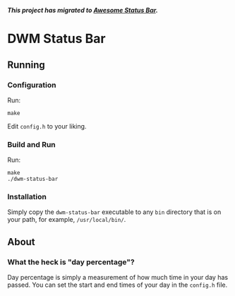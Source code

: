 ***This project has migrated to
[Awesome Status Bar](https://github.com/cloudrave/awesome-status-bar).***

# DWM Status Bar

## Running

### Configuration

Run:

    make

Edit `config.h` to your liking.

### Build and Run

Run:

    make
    ./dwm-status-bar

### Installation

Simply copy the `dwm-status-bar` executable to any `bin` directory
that is on your path, for example, `/usr/local/bin/`.

## About

### What the heck is "day percentage"?

Day percentage is simply a measurement of how much time in your day has
passed.  You can set the start and end times of your day in the `config.h`
file.

